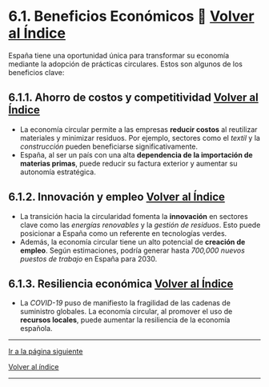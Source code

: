 # 6.1. Beneficios Económicos 💼 [Volver al Índice](../indice_pisa3_C_manso.md)

España tiene una oportunidad única para transformar su economía mediante la adopción de prácticas circulares. Estos son algunos de los beneficios clave:

## 6.1.1. Ahorro de costos y competitividad [Volver al Índice](../indice_pisa3_C_manso.md)

- La economía circular permite a las empresas **reducir costos** al reutilizar materiales y minimizar residuos. Por ejemplo, sectores como el *textil* y la *construcción* pueden beneficiarse significativamente.
- España, al ser un país con una alta **dependencia de la importación de materias primas**, puede reducir su factura exterior y aumentar su autonomía estratégica.

## 6.1.2. Innovación y empleo [Volver al Índice](../indice_pisa3_C_manso.md)

- La transición hacia la circularidad fomenta la **innovación** en sectores clave como las *energías renovables* y la *gestión de residuos*. Esto puede posicionar a España como un referente en tecnologías verdes.
- Además, la economía circular tiene un alto potencial de **creación de empleo**. Según estimaciones, podría generar hasta *700,000 nuevos puestos de trabajo* en España para 2030.

## 6.1.3. Resiliencia económica [Volver al Índice](../indice_pisa3_C_manso.md)

- La *COVID-19* puso de manifiesto la fragilidad de las cadenas de suministro globales. La economía circular, al promover el uso de **recursos locales**, puede aumentar la resiliencia de la economía española.

---

[Ir a la página siguiente](./6.2_beneficios_sociales_manso.md)

[Volver al índice](../indice_pisa3_C.md)

---
